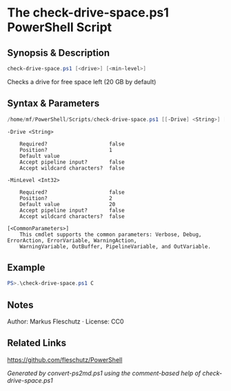 # The check-drive-space.ps1 PowerShell Script

## Synopsis & Description
```powershell
check-drive-space.ps1 [<drive>] [<min-level>]
```

Checks a drive for free space left (20 GB by default)

## Syntax & Parameters
```powershell
/home/mf/PowerShell/Scripts/check-drive-space.ps1 [[-Drive] <String>] [[-MinLevel] <Int32>] [<CommonParameters>]
```

```
-Drive <String>
    
    Required?                    false
    Position?                    1
    Default value                
    Accept pipeline input?       false
    Accept wildcard characters?  false
```

```
-MinLevel <Int32>
    
    Required?                    false
    Position?                    2
    Default value                20
    Accept pipeline input?       false
    Accept wildcard characters?  false
```

```
[<CommonParameters>]
    This cmdlet supports the common parameters: Verbose, Debug, ErrorAction, ErrorVariable, WarningAction, 
    WarningVariable, OutBuffer, PipelineVariable, and OutVariable.
```

## Example
```powershell
PS>.\check-drive-space.ps1 C
```


## Notes
Author: Markus Fleschutz · License: CC0

## Related Links
https://github.com/fleschutz/PowerShell

*Generated by convert-ps2md.ps1 using the comment-based help of check-drive-space.ps1*

